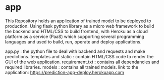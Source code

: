 # app

This Repository holds an application of trained model to be deployed to production. Using flask python library as a micro web framework to build the backend and HTML/CSS to 
build frontend, with Heroku as a cloud platform as a service (PaaS) which supporting several programming languages and used to build, run, operate and deploy applications.

app.py : the python file to deal with backend and requests and make predictions.
templates and static : contain HTML/CSS code to render the GUI of the web application.
requirement.txt : contains all dependancies and required libraries.
models : contains all trained models.
link to the application:
https://prediction-app-deploy.herokuapp.com 

